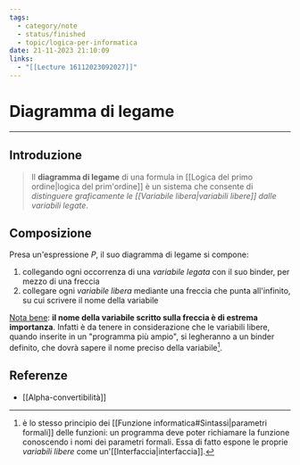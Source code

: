 ```yaml
---
tags:
  - category/note
  - status/finished
  - topic/logica-per-informatica
date: 21-11-2023 21:10:09
links:
  - "[[Lecture 16112023092027]]"
---
```

# Diagramma di legame
---
## Introduzione
> Il **diagramma di legame** di una formula in [[Logica del primo ordine|logica del prim'ordine]] è un sistema che consente di _distinguere graficamente le [[Variabile libera|variabili libere]] dalle variabili legate_.

## Composizione
Presa un'espressione $P$, il suo diagramma di legame si compone:
1. collegando ogni occorrenza di una _variabile legata_ con il suo binder, per mezzo di una freccia
2. collegare ogni _variabile libera_ mediante una freccia che punta all'infinito, su cui scrivere il nome della variabile

<u>Nota bene</u>: **il nome della variabile scritto sulla freccia è di estrema importanza**. Infatti è da tenere in considerazione che le variabili libere, quando inserite in un "programma più ampio", si legheranno a un binder definito, che dovrà sapere il nome preciso della variabile[^1].

## Referenze
- [[Alpha-convertibilità]]

[^1]: è lo stesso principio dei [[Funzione informatica#Sintassi|parametri formali]] delle funzioni: un programma deve poter richiamare la funzione conoscendo i nomi dei parametri formali. Essa di fatto espone le proprie _variabili libere_ come un'[[Interfaccia|interfaccia]].